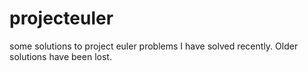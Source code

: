 projecteuler
============

some solutions to project euler problems I have solved recently.  Older solutions have been lost.  
